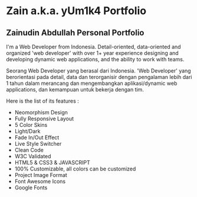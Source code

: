 # Zain a.k.a. yUm1k4 Portfolio
## Zainudin Abdullah Personal Portfolio

I'm a Web Developer from Indonesia. Detail-oriented, data-oriented and organized 'web developer' with over 1+ year experience designing and developing dynamic web applications, and the ability to work with teams.

Seorang Web Developer yang berasal dari Indonesia. 'Web Developer' yang berorientasi pada detail, data dan terorganisir dengan pengalaman lebih dari 1 tahun dalam merancang dan mengembangkan aplikasi/dynamic web applications, dan kemampuan untuk bekerja dengan tim.

Here is the list of its features :
- Neomorphism Design
- Fully Responsive Layout
- 5 Color Skins 
- Light/Dark
- Fade In/Out Effect
- Live Style Switcher
- Clean Code
- W3C Validated
- HTML5 & CSS3 & JAVASCRIPT
- 100% Customizable, all colors can be customized
- Project Image Format
- Font Awesome Icons
- Google Fonts
